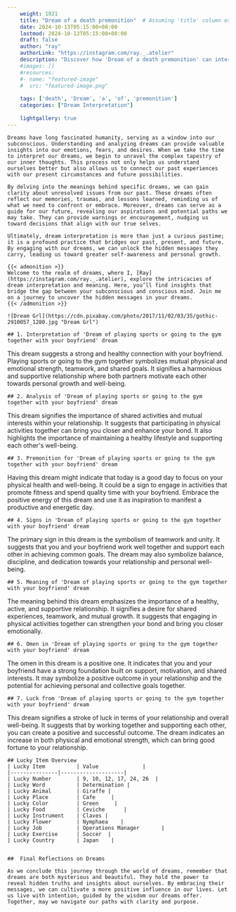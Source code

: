 ```yaml
---
    weight: 1921
    title: "Dream of a death premonition"  # Assuming 'title' column exists
    date: 2024-10-13T05:15:00+08:00
    lastmod: 2024-10-13T05:15:00+08:00
    draft: false
    author: "ray"
    authorLink: "https://instagram.com/ray._.atelier"
    description: "Discover how 'Dream of a death premonition' can interpret your future and uncover its significant meanings in your life."
    #images: []
    #resources:
    #- name: "featured-image"
    #  src: "featured-image.png"
    
    tags: ['death', 'Dream', 'a', 'of', 'premonition']
    categories: ["Dream Interpretation"]
    
    lightgallery: true
---
```

    
    Dreams have long fascinated humanity, serving as a window into our subconscious. Understanding and analyzing dreams can provide valuable insights into our emotions, fears, and desires. When we take the time to interpret our dreams, we begin to unravel the complex tapestry of our inner thoughts. This process not only helps us understand ourselves better but also allows us to connect our past experiences with our present circumstances and future possibilities.
    
    By delving into the meanings behind specific dreams, we can gain clarity about unresolved issues from our past. These dreams often reflect our memories, traumas, and lessons learned, reminding us of what we need to confront or embrace. Moreover, dreams can serve as a guide for our future, revealing our aspirations and potential paths we may take. They can provide warnings or encouragement, nudging us toward decisions that align with our true selves.
    
    Ultimately, dream interpretation is more than just a curious pastime; it is a profound practice that bridges our past, present, and future. By engaging with our dreams, we can unlock the hidden messages they carry, leading us toward greater self-awareness and personal growth.
    
    {{< admonition >}}
    Welcome to the realm of dreams, where I, [Ray](https://instagram.com/ray._.atelier), explore the intricacies of dream interpretation and meaning. Here, you’ll find insights that bridge the gap between your subconscious and conscious mind. Join me on a journey to uncover the hidden messages in your dreams.
    {{< /admonition >}}
    
    ![Dream Grl](https://cdn.pixabay.com/photo/2017/11/02/03/35/gothic-2910057_1280.jpg "Dream Grl")
    
    ## 1. Interpretation of 'Dream of playing sports or going to the gym together with your boyfriend' dream
    
This dream suggests a strong and healthy connection with your boyfriend. Playing sports or going to the gym together symbolizes mutual physical and emotional strength, teamwork, and shared goals. It signifies a harmonious and supportive relationship where both partners motivate each other towards personal growth and well-being.
    
    ## 2. Analysis of 'Dream of playing sports or going to the gym together with your boyfriend' dream
    
This dream signifies the importance of shared activities and mutual interests within your relationship. It suggests that participating in physical activities together can bring you closer and enhance your bond. It also highlights the importance of maintaining a healthy lifestyle and supporting each other's well-being.
    
    ## 3. Premonition for 'Dream of playing sports or going to the gym together with your boyfriend' dream
    
Having this dream might indicate that today is a good day to focus on your physical health and well-being. It could be a sign to engage in activities that promote fitness and spend quality time with your boyfriend. Embrace the positive energy of this dream and use it as inspiration to manifest a productive and energetic day.
    
    ## 4. Signs in 'Dream of playing sports or going to the gym together with your boyfriend' dream
    
The primary sign in this dream is the symbolism of teamwork and unity. It suggests that you and your boyfriend work well together and support each other in achieving common goals. The dream may also symbolize balance, discipline, and dedication towards your relationship and personal well-being.
    
    ## 5. Meaning of 'Dream of playing sports or going to the gym together with your boyfriend' dream
    
The meaning behind this dream emphasizes the importance of a healthy, active, and supportive relationship. It signifies a desire for shared experiences, teamwork, and mutual growth. It suggests that engaging in physical activities together can strengthen your bond and bring you closer emotionally.
    
    ## 6. Omen in 'Dream of playing sports or going to the gym together with your boyfriend' dream
    
The omen in this dream is a positive one. It indicates that you and your boyfriend have a strong foundation built on support, motivation, and shared interests. It may symbolize a positive outcome in your relationship and the potential for achieving personal and collective goals together.
    
    ## 7. Luck from 'Dream of playing sports or going to the gym together with your boyfriend' dream
    
This dream signifies a stroke of luck in terms of your relationship and overall well-being. It suggests that by working together and supporting each other, you can create a positive and successful outcome. The dream indicates an increase in both physical and emotional strength, which can bring good fortune to your relationship.
    
    ## Lucky Item Overview
    | Lucky Item          | Value              |
    |---------------|--------------------|
    | Lucky Number        | 9, 10, 12, 17, 24, 26  |
    | Lucky Word          | Determination |
    | Lucky Animal        | Giraffe |
    | Lucky Place         | Cafe     |
    | Lucky Color         | Green     |
    | Lucky Food          | Ceviche      |
    | Lucky Instrument    | Claves |
    | Lucky Flower        | Nymphaea    |
    | Lucky Job           | Operations Manager       |
    | Lucky Exercise      | Soccer  |
    | Lucky Country       | Japan    |
    
    
    ##  Final Reflections on Dreams
    
    As we conclude this journey through the world of dreams, remember that dreams are both mysterious and beautiful. They hold the power to reveal hidden truths and insights about ourselves. By embracing their messages, we can cultivate a more positive influence in our lives. Let us live with intention, guided by the wisdom our dreams offer. Together, may we navigate our paths with clarity and purpose.
    